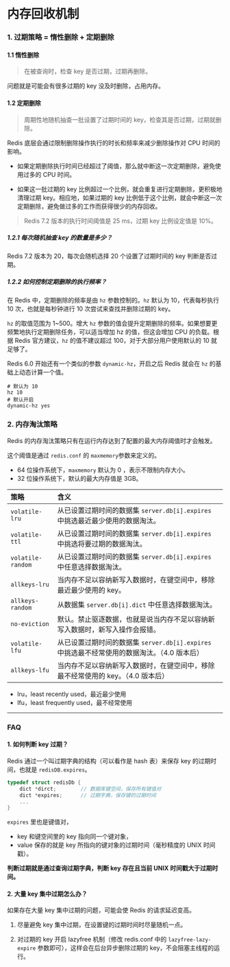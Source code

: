 # 内存回收机制


### 1. 过期策略 = 惰性删除 + 定期删除

#### 1.1 惰性删除

> 在被查询时，检查 key 是否过期，过期再删除。

问题就是可能会有很多过期的 key 没及时删除，占用内存。


#### 1.2 定期删除

> 周期性地随机抽查一批设置了过期时间的 key，检查其是否过期，过期就删除。

Redis 底层会通过限制删除操作执行的时长和频率来减少删除操作对 CPU 时间的影响。

- 如果定期删除执行时间已经超过了阈值，那么就中断这一次定期删除，避免使用过多的 CPU 时间。

- 如果这一批过期的 key 比例超过一个比例，就会重复进行定期删除，更积极地清理过期 key。相应地，如果过期的 key 比例低于这个比例，就会中断这一次定期删除，避免做过多的工作而获得很少的内存回收。

> Redis 7.2 版本的执行时间阈值是 25 ms，过期 key 比例设定值是 10%。

##### 1.2.1 每次随机抽查 key 的数量是多少？

Redis 7.2 版本为 20，每次会随机选择 20 个设置了过期时间的 key 判断是否过期。

##### 1.2.2 如何控制定期删除的执行频率？

在 Redis 中，定期删除的频率是由 `hz` 参数控制的。`hz` 默认为 10，代表每秒执行 10 次，也就是每秒钟进行 10 次尝试来查找并删除过期的 key。

`hz` 的取值范围为 1~500。增大 `hz` 参数的值会提升定期删除的频率。如果想要更频繁地执行定期删除任务，可以适当增加 hz 的值，但这会增加 CPU 的负载。根据 Redis 官方建议，`hz` 的值不建议超过 100，对于大部分用户使用默认的 10 就足够了。

Redis 6.0 开始还有一个类似的参数 `dynamic-hz`，开启之后 Redis 就会在 `hz` 的基础上动态计算一个值。

```properties
# 默认为 10
hz 10
# 默认开启
dynamic-hz yes
```


### 2. 内存淘汰策略

Redis 的内存淘汰策略只有在运行内存达到了配置的最大内存阈值时才会触发。

这个阈值是通过 `redis.conf` 的 `maxmemory`参数来定义的。

- 64 位操作系统下，`maxmemory` 默认为 0 ，表示不限制内存大小。
- 32 位操作系统下，默认的最大内存值是 3GB。


| 策略 | 含义 |
| :-- | :-- |
| `volatile-lru` | 从已设置过期时间的数据集 `server.db[i].expires` 中挑选最近最少使用的数据淘汰。 |
| `volatile-ttl` | 从已设置过期时间的数据集 `server.db[i].expires` 中挑选将要过期的数据淘汰。 |
| `volatile-random` | 从已设置过期时间的数据集 `server.db[i].expires` 中任意选择数据淘汰。 |
| `allkeys-lru` | 当内存不足以容纳新写入数据时，在键空间中，移除最近最少使用的 key。 |
| `allkeys-random` | 从数据集 `server.db[i].dict` 中任意选择数据淘汰。 |
| `no-eviction` | 默认。禁止驱逐数据，也就是说当内存不足以容纳新写入数据时，新写入操作会报错。 |
| `volatile-lfu` | 从已设置过期时间的数据集 `server.db[i].expires` 中挑选最不经常使用的数据淘汰。（4.0 版本后） |
| `allkeys-lfu` | 当内存不足以容纳新写入数据时，在键空间中，移除最不经常使用的 key。（4.0 版本后） |

- lru，least recently used，最近最少使用
- lfu，least frequently used，最不经常使用


---

### FAQ

#### 1. 如何判断 key 过期？

Redis 通过一个叫过期字典的结构（可以看作是 hash 表）来保存 key 的过期时间，也就是 `redisDB.expires`。

```c
typedef struct redisDb {
    dict *dirct;        // 数据库键空间，保存所有键值对
    dict *expires;      // 过期字典，保存键的过期时间
    ...
}
```

`expires` 里也是键值对，
- key 和键空间里的 key 指向同一个键对象，
- value 保存的就是 key 所指向的键对象的过期时间（毫秒精度的 UNIX 时间戳）。

**判断过期就是通过查询过期字典，判断 key 存在且当前 UNIX 时间戳大于过期时间。**


#### 2. 大量 key 集中过期怎么办？

如果存在大量 key 集中过期的问题，可能会使 Redis 的请求延迟变高。

1. 尽量避免 key 集中过期，在设置键的过期时间时尽量随机一点。

2. 对过期的 key 开启 lazyfree 机制（修改 redis.conf 中的 `lazyfree-lazy-expire` 参数即可），这样会在后台异步删除过期的 key，不会阻塞主线程的运行。
